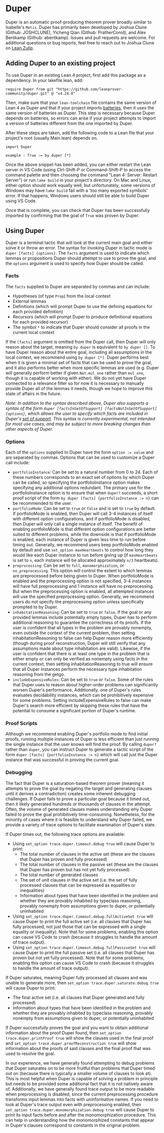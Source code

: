 # Duper

Duper is an automatic proof-producing theorem prover broadly similar to Isabelle's `Metis`. Duper has primarily been developed by Joshua Clune (Github: JOSHCLUNE), Yicheng Qian (Github: PratherConid), and Alex Bentkamp (Github: abentkamp). Issues and pull requests are welcome. For additional questions or bug reports, feel free to reach out to Joshua Clune on [Lean Zulip](https://leanprover.zulipchat.com).

## Adding Duper to an existing project

To use Duper in an existing Lean 4 project, first add this package as a dependency. In your lakefile.lean, add:

```lean
require Duper from git "https://github.com/leanprover-community/duper.git" @ "v4.24.0"
```

Then, make sure that your `lean-toolchain` file contains the same version of Lean 4 as Duper and that if your project imports [batteries](https://github.com/leanprover-community/batteries), then it uses the same version of batteries as Duper. This step is necessary because Duper depends on batteries, so errors can arise if your project attempts to import a version of batteries different from the one imported by Duper.

After these steps are taken, add the following code to a Lean file that your project's root (usually Main.lean) depends on.
```lean
import Duper

example : True := by duper [*]
```

Once the above snippet has been added, you can either restart the Lean server in VS Code (using Ctrl-Shift-P or Command-Shift-P to access the command palette and then choosing the command "Lean 4: Server: Restart Server") or run `lake build` in your project's directory. On Mac and Linux, either option should work equally well, but unfortunately, some versions of Windows may have `lake build` fail with a 'too many exported symbols' error. If that happens, Windows users should still be able to build Duper using VS Code.

Once that is complete, you can check that Duper has been successfully imported by confirming that the goal of `True` was proven by Duper.

## Using Duper

Duper is a terminal tactic that will look at the current main goal and either solve it or throw an error. The syntax for invoking Duper in tactic mode is `duper [facts] {options}`. The `facts` argument is used to indicate which lemmas or propositions Duper should attempt to use to prove the goal, and the `options` argument is used to specify how Duper should be called.

### Facts

The `facts` supplied to Duper are separated by commas and can include:
- Hypotheses (of type `Prop`) from the local context
- External lemmas
- Definitions (which will prompt Duper to use the defining equations for each provided definition)
- Recursors (which will prompt Duper to produce definitional equations for each provided recursor)
- The symbol `*` to indicate that Duper should consider all proofs in the current local context

If the `[facts]` argument is omitted from the Duper call, then Duper will only reason about the target, meaning `by duper` is equivalent to `by duper []`. To have Duper reason about the entire goal, including all assumptions in the local context, we recommend using `by duper [*]`. Duper performs best when it is given a minimal set of facts that can be used to prove the goal, and it also performs better when more specific lemmas are used (e.g. Duper will generally perform better if given `Nat.mul_one` rather than `mul_one`, though it is capable of working with either). We do not yet have Duper connected to a relevance filter so for now it is necessary to manually provide Duper all of the lemmas it needs, though we hope to improve this state of affairs in the future.

*Note: In addition to the syntax described above, Duper also supports a syntax of the form `duper [factsInSetOfSupport] [factsNotInSetOfSupport] {options}`, which allows the user to specify which facts are included in Duper's [set of support](https://easychair.org/publications/paper/4Sd/open). This syntax is currently experimental, not intended for most use cases, and may be subject to more breaking changes than other aspects of Duper.*

### Options

Each of the `options` supplied to Duper have the form `option := value` and are separated by commas. Options that can be used to customize a Duper call include:
- `portfolioInstance`: Can be set to a natural number from 0 to 24. Each of these numbers corresponds to an exact set of options by which Duper can be called, so specifying the portfolioInstance option makes specifying any additional options redundant. The primary use for the portfolioInstance option is to ensure that when `duper?` succeeds, a short proof script of the form `by duper [facts] {portfolioInstance := n}` can be recommended to the user.
- `portfolioMode`: Can be set to `true` or `false` and is set to `true` by default. If portfolioMode is enabled, then Duper will call 3-4 instances of itself with different option configurations, and if portfolioMode is disabled, then Duper will only call a single instance of itself. The benefit of enabling portfolioMode is that different option configurations are better suited to different problems, while the downside is that if portfolioMode is enabled, each instance of Duper is given less time to run before timing out. Generally, we recommend users keep portfolioMode enabled by default and use `set_option maxHeartbeats` to control how long they would like each Duper instance to run before giving up (if `maxHeartbeats` is set to `n`, each instance will be allocated approximately `n/3` heartbeats).
- `preprocessing`: Can be set to `full`, `monomorphization`, or `no_preprocessing`. This option will control the extent to which lemmas are preprocessed before being given to Duper. When portfolioMode is enabled and the preprocessing option is not specified, 3-4 instances will have full preprocessing and 1 instance will have no preprocessing. But when the preprocessing option is enabled, all attempted instances will use the specified preprocessing option. Generally, we recommend users do not specify the preprocessing option unless specifically prompted to by Duper.
- `inhabitationReasoning`: Can be set to `true` or `false`. If the goal or any provided lemmas include potentially empty types, Duper has to perform additional reasoning to guarantee the correctness of its proofs. If the user is confident that all types in the problem are provably nonempty, even outside the context of the current problem, then setting inhabitationReasoning to false can help Duper reason more efficiently (though during proof reconstruction, Duper will still verify that any assumptions made about type inhabitation are valid). Likewise, if the user is confident that there is at least one type in the problem that is either empty or can only be verified as nonempty using facts in the current context, then setting inhabitationReasoning to true will ensure that all Duper instances perform the necessary type inhabitation reasoning from the getgo.
- `includeExpensiveRules`: Can be set to `true` or `false`. Some of the rules that Duper uses to reason about higher-order problems can significantly worsen Duper's performance. Additionally, one of Duper's rules evaluates decidability instances, which can be prohibitively expensive for some problems. Setting includeExpensiveRules to false can make Duper's search more efficient by skipping these rules that have the potential to consume a significant portion of Duper's runtime.

### Proof Scripts

Although we recommend enabling Duper's portfolio mode to find initial proofs, running multiple instances of Duper is less efficient than just running the single instance that the user knows will find the proof. By calling `duper?` rather than `duper`, you can instruct Duper to generate a tactic script of the form `duper [facts] {portfolioInstance := n}` which will call just the Duper instance that was successful in proving the current goal.

### Debugging

The fact that Duper is a saturation-based theorem prover (meaning it attempts to prove the goal by negating the target and generating clauses until it derives a contradiction) creates some inherent debugging challenges. If Duper fails to prove a particular goal because it timed out, then it likely generated hundreds or thousands of clauses in the attempt. Often, the volume of generated clauses makes understanding why Duper failed to prove the goal prohibitively time-consuming. Nonetheless, for the minority of cases where it is feasible to understand why Duper failed, we provide a variety of trace options to facilitate examination of Duper's state.

If Duper times out, the following trace options are available:
- Using `set_option trace.duper.timeout.debug true` will cause Duper to print:
    - The total number of clauses in the active set (these are the clauses that Duper has proven and fully processed)
    - The total number of clauses in the passive set (these are the clauses that Duper has proven but has not yet fully processed)
    - The total number of generated clauses
    - The set of unit clauses in the active set (i.e. the set of fully processed clauses that can be expressed as equalities or inequalities)
    - Information about types that have been identified in the problem and whether they are provably inhabited by typeclass reasoning, provably nonempty from assumptions given to duper, or potentially uninhabited
- Using `set_option trace.duper.timeout.debug.fullActiveSet true` will cause Duper to print the full active set (i.e. all clauses that Duper has fully processed, not just those that can be expressed with a single equality or inequality). Note that for some problems, enabling this option can cause VS Code to crash (because it struggles to handle the amount of trace output).
- Using `set_option trace.duper.timeout.debug.fullPassiveSet true` will cause Duper to print the full passive set (i.e. all clauses that Duper has proven but not yet fully processed). Note that for some problems, enabling this option can cause VS Code to crash (because it struggles to handle the amount of trace output).

If Duper saturates, meaning Duper fully processed all clauses and was unable to generate more, then `set_option trace.duper.saturate.debug true` will cause Duper to print:
- The final active set (i.e. all clauses that Duper generated and fully processed)
- Information about types that have been identified in the problem and whether they are provably inhabited by typeclass reasoning, provably nonempty from assumptions given to duper, or potentially uninhabited

If Duper successfully proves the goal and you want to obtain additional information about the proof Duper found, then `set_option trace.duper.printProof true` will show the clauses used in the final proof and `set_option trace.duper.proofReconstruction true` will show information about the proofs of said clauses and the final proof that was used to resolve the goal.

In our experience, we have generally found attempting to debug problems that Duper saturates on to be more fruitful than problems that Duper timed out on (because there is typically a smaller volume of clauses to look at). This is most helpful when Duper is capable of solving a problem in principle but needs to be provided some additional fact that it is not natively aware of. Additionally, we have generally found trace output to be more readable when preprocessing is disabled, since the current preprocessing procedure transforms input lemmas into facts with uninformative names. If you need to look at Duper's trace output even with preprocessing enabled, then `set_option trace.duper.monomorphization.debug true` will cause Duper to print its input facts before and after the monomorphization procedure. This can help in understanding how the monomorphized constants that appear in Duper's clauses correspond to constants in the original problem.
